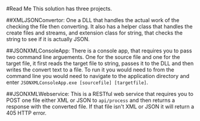 #Read Me
This solution has three projects.

##XMLJSONConvertor:
One a DLL that handles the actual work of the checking the file then converting. It also has a helper class that handles the create files and streams, and extension class for string, that checks the string to see if it is actually JSON.

##JSONXMLConsoleApp:
There is a console app, that requires you to pass two command line arguements. One for the source file and one for the target file, it first reads the target file to string, passes it to the DLL and then writes the convert text to a file. To run it you would need to from the command line you would need to navigate to the application directory and enter `JSONXMLConsoleApp.exe [sourcefile] [targetfile]`.

##JSONXMLWebservice:
This is a RESTful web service that requires you to POST one file either XML or JSON to `api/process` and then returns a response with the converted file. If that file isn't XML or JSON it will return a 405 HTTP error.
